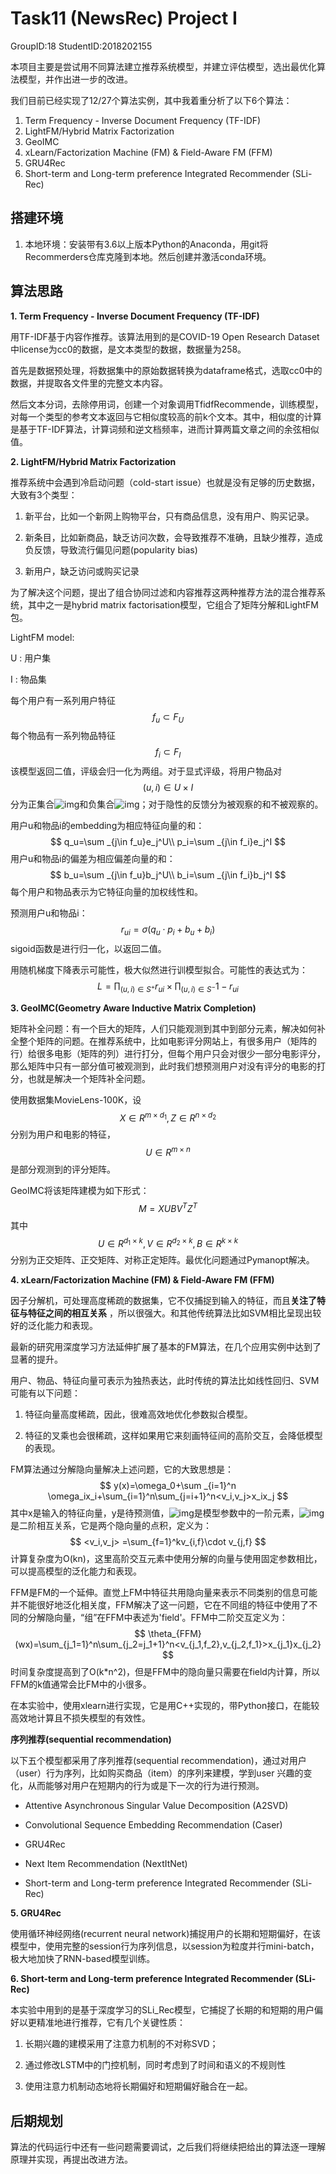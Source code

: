 # Task11 (NewsRec) Project I

GroupID:18   StudentID:2018202155

本项目主要是尝试用不同算法建立推荐系统模型，并建立评估模型，选出最优化算法模型，并作出进一步的改进。

我们目前已经实现了12/27个算法实例，其中我着重分析了以下6个算法：

1. Term Frequency - Inverse Document Frequency (TF-IDF)
2. LightFM/Hybrid Matrix Factorization
3. GeoIMC
4. xLearn/Factorization Machine (FM) & Field-Aware FM (FFM)
5. GRU4Rec
6. Short-term and Long-term preference Integrated Recommender (SLi-Rec)

 

## 搭建环境

1. 本地环境：安装带有3.6以上版本Python的Anaconda，用git将Recommerders仓库克隆到本地。然后创建并激活conda环境。

  

## 算法思路

**1. Term Frequency - Inverse Document Frequency (TF-IDF)**

用TF-IDF基于内容作推荐。该算法用到的是COVID-19 Open Research Dataset中license为cc0的数据，是文本类型的数据，数据量为258。

首先是数据预处理，将数据集中的原始数据转换为dataframe格式，选取cc0中的数据，并提取各文件里的完整文本内容。

然后文本分词，去除停用词，创建一个对象调用TfidfRecommende，训练模型，对每一个类型的参考文本返回与它相似度较高的前k个文本。其中，相似度的计算是基于TF-IDF算法，计算词频和逆文档频率，进而计算两篇文章之间的余弦相似值。

 

**2. LightFM/Hybrid Matrix Factorization**

推荐系统中会遇到冷启动问题（cold-start issue）也就是没有足够的历史数据，大致有3个类型：

1. 新平台，比如一个新网上购物平台，只有商品信息，没有用户、购买记录。

2. 新条目，比如新商品，缺乏访问次数，会导致推荐不准确，且缺少推荐，造成负反馈，导致流行偏见问题(popularity bias)

3. 新用户，缺乏访问或购买记录

为了解决这个问题，提出了组合协同过滤和内容推荐这两种推荐方法的混合推荐系统，其中之一是hybrid matrix factorisation模型，它组合了矩阵分解和LightFM包。

 

LightFM model:

U : 用户集

I : 物品集

每个用户有一系列用户特征
$$
f_u\subset F_U
$$
每个物品有一系列物品特征
$$
f_i\subset F_I
$$
该模型返回二值，评级会归一化为两组。对于显式评级，将用户物品对
$$
(u,i)\in U \times I
$$
分为正集合![img](file:////private/var/folders/d0/rhx4r2096y3744tt7dwn9njh0000gn/T/com.kingsoft.wpsoffice.mac/wps-danyuwang/ksohtml/wps1wo5we.jpg)和负集合![img](file:////private/var/folders/d0/rhx4r2096y3744tt7dwn9njh0000gn/T/com.kingsoft.wpsoffice.mac/wps-danyuwang/ksohtml/wpsv9xxKL.jpg)；对于隐性的反馈分为被观察的和不被观察的。

用户u和物品i的embedding为相应特征向量的和：
$$
q_u=\sum _{j\in f_u}e_j^U\\
p_i=\sum _{j\in f_i}e_j^I
$$
用户u和物品i的偏差为相应偏差向量的和：
$$
b_u=\sum _{j\in f_u}b_j^U\\
b_i=\sum _{j\in f_i}b_j^I
$$
 每个用户和物品表示为它特征向量的加权线性和。

预测用户u和物品i：
$$
r_{ui}=\sigma (q_u\cdot p_i+b_u+b_i)
$$
sigoid函数是进行归一化，以返回二值。

用随机梯度下降表示可能性，极大似然进行训模型拟合。可能性的表达式为：
$$
L=\prod _{(u,i)\in S^+}r_{ui}\times \prod_{(u,i)\in S^-}1-r_{ui}
$$



**3.  GeoIMC(Geometry Aware Inductive Matrix Completion)**

矩阵补全问题：有一个巨大的矩阵，人们只能观测到其中到部分元素，解决如何补全整个矩阵的问题。在推荐系统中，比如电影评分网站上，有很多用户（矩阵的行）给很多电影（矩阵的列）进行打分，但每个用户只会对很少一部分电影评分，那么矩阵中只有一部分值可被观测到，此时我们想预测用户对没有评分的电影的打分，也就是解决一个矩阵补全问题。

使用数据集MovieLens-100K，设
$$
X\in R^{m\times d_1} , Z\in R^{n\times d_2}
$$
分别为用户和电影的特征，
$$
U\in R^{m\times n}
$$
是部分观测到的评分矩阵。

GeoIMC将该矩阵建模为如下形式：
$$
M=XUBV^TZ^T
$$
其中
$$
U\in R^{d_1\times k},V\in R^{d_2\times k},B\in R^{k\times k}
$$
分别为正交矩阵、正交矩阵、对称正定矩阵。最优化问题通过Pymanopt解决。

 

 

**4. xLearn/Factorization Machine (FM) & Field-Aware FM (FFM)**

因子分解机，可处理高度稀疏的数据集，它不仅捕捉到输入的特征，而且**关注了特征与特征之间的相互关系** ，所以很强大。和其他传统算法比如SVM相比呈现出较好的泛化能力和表现。

最新的研究用深度学习方法延伸扩展了基本的FM算法，在几个应用实例中达到了显著的提升。

用户、物品、特征向量可表示为独热表达，此时传统的算法比如线性回归、SVM可能有以下问题：

1. 特征向量高度稀疏，因此，很难高效地优化参数拟合模型。

2. 特征的叉乘也会很稀疏，这样如果用它来刻画特征间的高阶交互，会降低模型的表现。

FM算法通过分解隐向量解决上述问题，它的大致思想是：
$$
y(x)=\omega_0+\sum _{i=1}^n \omega_ix_i+\sum_{i=1}^n\sum_{j=i+1}^n<v_i,v_j>x_ix_j
$$
其中x是输入的特征向量，y是待预测值，![img](file:////private/var/folders/d0/rhx4r2096y3744tt7dwn9njh0000gn/T/com.kingsoft.wpsoffice.mac/wps-danyuwang/ksohtml/wpsssJTR5.jpg)是模型参数中的一阶元素，![img](file:////private/var/folders/d0/rhx4r2096y3744tt7dwn9njh0000gn/T/com.kingsoft.wpsoffice.mac/wps-danyuwang/ksohtml/wpsKYqp6l.jpg)是二阶相互关系，它是两个隐向量的点积，定义为：
$$
<v_i,v_j> =\sum_{f=1}^kv_{i,f}\cdot v_{j,f}
$$
计算复杂度为O(kn)，这里高阶交互元素中使用分解的向量与使用固定参数相比，可以提高模型的泛化能力和表现。

 

FFM是FM的一个延伸。直觉上FM中特征共用隐向量来表示不同类别的信息可能并不能很好地泛化相关度，FFM解决了这一问题，它在不同组的特征中使用了不同的分解隐向量，“组”在FFM中表述为'field'。FFM中二阶交互定义为：
$$
\theta_{FFM}(wx)=\sum_{j_1=1}^n\sum_{j_2=j_1+1}^n<v_{j_1,f_2},v_{j_2,f_1}>x_{j_1}x_{j_2}
$$
时间复杂度提高到了O(k*n^2)，但是FFM中的隐向量只需要在field内计算，所以FFM的k值通常会比FM中的小很多。

在本实验中，使用xlearn进行实现，它是用C++实现的，带Python接口，在能较高效地计算且不损失模型的有效性。



**序列推荐(sequential recommendation)**

以下五个模型都采用了序列推荐(sequential recommendation)，通过对用户（user）行为序列，比如购买商品（item）的序列来建模，学到user 兴趣的变化，从而能够对用户在短期内的行为或是下一次的行为进行预测。

- Attentive Asynchronous Singular Value Decomposition (A2SVD)

- Convolutional Sequence Embedding Recommendation (Caser)

- GRU4Rec

- Next Item Recommendation (NextItNet)

- Short-term and Long-term preference Integrated Recommender (SLi-Rec)

 

**5. GRU4Rec**

使用循环神经网络(recurrent neural network)捕捉用户的长期和短期偏好，在该模型中，使用完整的session行为序列信息，以session为粒度并行mini-batch，极大地加快了RNN-based模型训练。



**6. Short-term and Long-term preference Integrated Recommender (SLi-Rec)**

本实验中用到的是基于深度学习的SLi_Rec模型，它捕捉了长期的和短期的用户偏好以更精准地进行推荐，它有几个关键性质：

1. 长期兴趣的建模采用了注意力机制的不对称SVD；

2. 通过修改LSTM中的门控机制，同时考虑到了时间和语义的不规则性

3. 使用注意力机制动态地将长期偏好和短期偏好融合在一起。

   

## 后期规划

算法的代码运行中还有一些问题需要调试，之后我们将继续把给出的算法逐一理解原理并实现，再提出改进方法。